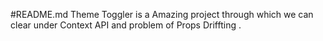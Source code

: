  #README.md 
 Theme Toggler is a Amazing project through which we can clear under Context API and problem of Props Driffting .
